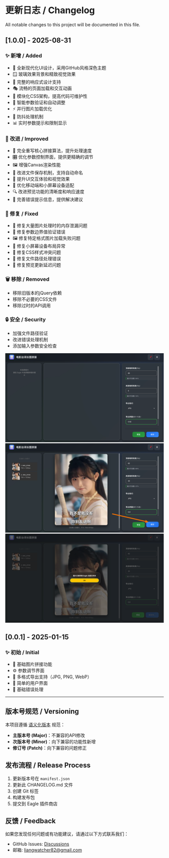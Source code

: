 # 更新日志 / Changelog

All notable changes to this project will be documented in this file.

## [1.0.0] - 2025-08-31

### ✨ 新增 / Added
- 🎨 全新现代化UI设计，采用GitHub风格深色主题
- 🪟 玻璃效果背景和精致视觉效果
- 📱 完整的响应式设计支持
- 🎭 流畅的页面加载和交互动画
- 📖 模块化CSS架构，提高代码可维护性
- 🎯 智能参数验证和自动调整
- ⚡ 并行图片加载优化
- 🔄 防抖处理机制
- 📊 实时参数提示和限制显示

### 🚀 改进 / Improved
- 💾 完全重写核心拼接算法，提升处理速度
- 🎛️ 优化参数控制界面，提供更精确的调节
- 🖼️ 增强Canvas渲染性能
- 📁 改进文件保存机制，支持自动命名
- 🎨 提升UI交互体验和视觉效果
- 📱 优化移动端和小屏幕设备适配
- 🔍 改进预览功能的清晰度和响应速度
- 📝 完善错误提示信息，提供解决建议

### 🔧 修复 / Fixed
- 🐛 修复大量图片处理时的内存泄漏问题
- 🎯 修复参数边界值验证错误
- 🖼️ 修复特定格式图片加载失败问题
- 📱 修复小屏幕设备布局异常
- 🎨 修复CSS样式冲突问题
- 📁 修复文件路径处理错误
- 🔄 修复预览更新延迟问题

### 🗑️ 移除 / Removed
- 移除旧版本的jQuery依赖
- 移除不必要的CSS文件
- 移除过时的API调用

### 🔒 安全 / Security
- 加强文件路径验证
- 改进错误处理机制
- 添加输入参数安全检查

![](./screenshots/main_interface.png)
![](./screenshots/feature_demo.png)
![](./screenshots/result_showcase.png)


## [0.0.1] - 2025-01-15

### ✨ 初始 / Initial
- 🎯 基础图片拼接功能
- ⚙️ 参数调节界面
- 💾 多格式导出支持（JPG, PNG, WebP）
- 🎨 简单的用户界面
- 📝 基础错误处理

---

## 版本号规范 / Versioning

本项目遵循 [语义化版本](https://semver.org/) 规范：

- **主版本号 (Major)**：不兼容的API修改
- **次版本号 (Minor)**：向下兼容的功能性新增
- **修订号 (Patch)**：向下兼容的问题修正

## 发布流程 / Release Process

1. 更新版本号在 `manifest.json`
2. 更新此 CHANGELOG.md 文件
3. 创建 Git 标签
4. 构建发布包
5. 提交到 Eagle 插件商店

## 反馈 / Feedback

如果您发现任何问题或有功能建议，请通过以下方式联系我们：
- GitHub Issues: [Discussions](https://github.com/liangshao07/eagle-movie-picture-stitching/discussions)
- 邮箱: liangwatcher82@gmail.com
